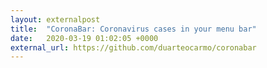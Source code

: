 ```yaml
---
layout: externalpost
title:  "CoronaBar: Coronavirus cases in your menu bar"
date:   2020-03-19 01:02:05 +0000
external_url: https://github.com/duarteocarmo/coronabar
---
```

